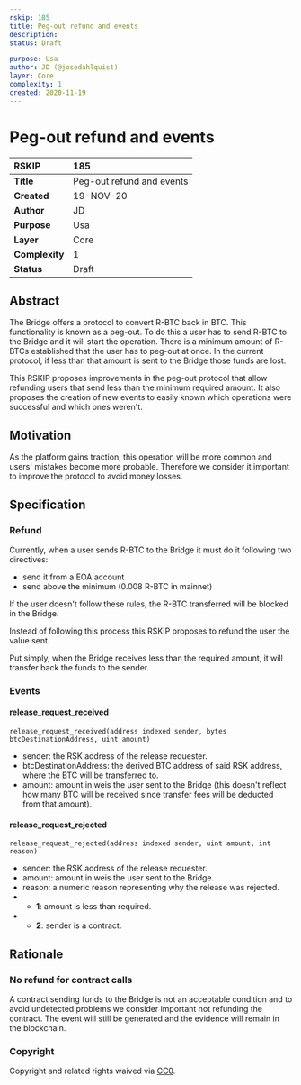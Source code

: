 ```yaml
---
rskip: 185
title: Peg-out refund and events
description: 
status: Draft

purpose: Usa
author: JD (@josedahlquist)
layer: Core
complexity: 1
created: 2020-11-19
---
```

# Peg-out refund and events

|RSKIP          |185           |
| :------------ |:-------------|
|**Title**      |Peg-out refund and events |
|**Created**    |19-NOV-20 |
|**Author**     |JD |
|**Purpose**    |Usa |
|**Layer**      |Core |
|**Complexity** |1 |
|**Status**     |Draft |

## Abstract

The Bridge offers a protocol to convert R-BTC back in BTC. This functionality is known as a peg-out.
To do this a user has to send R-BTC to the Bridge and it will start the operation. There is a minimum amount of R-BTCs established that the user has to peg-out at once. In the current protocol, if less than that amount is sent to the Bridge those funds are lost.

This RSKIP proposes improvements in the peg-out protocol that allow refunding users that send less than the minimum required amount. It also proposes the creation of new events to easily known which operations were successful and which ones weren't.

## Motivation

As the platform gains traction, this operation will be more common and users' mistakes become more probable. Therefore we consider it important to improve the protocol to avoid money losses.

## Specification

### Refund

Currently, when a user sends R-BTC to the Bridge it must do it following two directives:
- send it from a EOA account
- send above the minimum (0.008 R-BTC in mainnet)

If the user doesn't follow these rules, the R-BTC transferred will be blocked in the Bridge.

Instead of following this process this RSKIP proposes to refund the user the value sent.

Put simply, when the Bridge receives less than the required amount, it will transfer back the funds to the sender.

### Events

#### release_request_received

```
release_request_received(address indexed sender, bytes btcDestinationAddress, uint amount)
```

- sender: the RSK address of the release requester.
- btcDestinationAddress: the derived BTC address of said RSK address, where the BTC will be transferred to.
- amount: amount in weis the user sent to the Bridge (this doesn't reflect how many BTC will be received since transfer fees will be deducted from that amount).

#### release_request_rejected

```
release_request_rejected(address indexed sender, uint amount, int reason)
```

- sender: the RSK address of the release requester.
- amount: amount in weis the user sent to the Bridge.
- reason: a numeric reason representing why the release was rejected.
- - **1**: amount is less than required.
- - **2**: sender is a contract.

## Rationale

### No refund for contract calls

A contract sending funds to the Bridge is not an acceptable condition and to avoid undetected problems we consider important not refunding the contract. The event will still be generated and the evidence will remain in the blockchain.

### Copyright

Copyright and related rights waived via [CC0](https://creativecommons.org/publicdomain/zero/1.0/).
